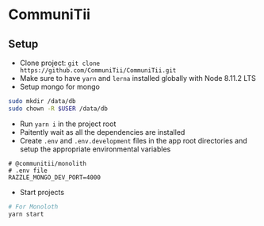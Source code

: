 # CommuniTii

## Setup

* Clone project:
  `git clone https://github.com/CommuniTii/CommuniTii.git`
* Make sure to have `yarn` and `lerna` installed globally with Node 8.11.2 LTS
* Setup mongo for mongo

```bash
sudo mkdir /data/db
sudo chown -R $USER /data/db
```

* Run `yarn i` in the project root
* Paitently wait as all the dependencies are installed
* Create `.env` and `.env.development` files in the app root directories and setup the appropriate environmental variables

```
# @communitii/monolith
# .env file
RAZZLE_MONGO_DEV_PORT=4000
```

* Start projects

```bash
# For Monoloth
yarn start
```
